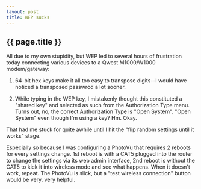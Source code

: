 ```yaml
---
layout: post
title: WEP sucks
---
```


<h2>{{ page.title }}</h2>

All due to my own stupidity, but WEP led to several hours of frustration today connecting various devices to a Qwest M1000/W1000 modem/gateway:

1. 64-bit hex keys make it all too easy to transpose digits--I would have noticed a transposed passwrod a lot sooner.

2. While typing in the WEP key, I mistakenly thought this constituted a "shared key" and selected as such from the Authorization Type menu. Turns out, no, the correct Authorization Type is "Open System". "Open System" even though I'm using a key? Hm. Okay.

That had me stuck for quite awhile until I hit the "flip random settings until it works" stage.

Especially so because I was configuring a PhotoVu that requires 2 reboots for every settings change. 1st reboot is with a CAT5 plugged into the router to change the settings via its web admin interface, 2nd reboot is without the CAT5 to kick it into wireless mode and see what happens. When it doesn't work, repeat. The PhotoVu is slick, but a "test wireless connection" button would be very, very helpful.

